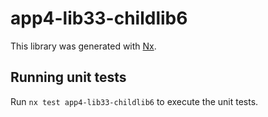# app4-lib33-childlib6

This library was generated with [Nx](https://nx.dev).

## Running unit tests

Run `nx test app4-lib33-childlib6` to execute the unit tests.
